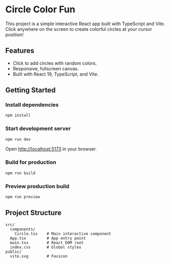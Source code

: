 # Circle Color Fun 

This project is a simple interactive React app built with TypeScript and Vite. Click anywhere on the screen to create colorful circles at your cursor position!

## Features

- Click to add circles with random colors.
- Responsive, fullscreen canvas.
- Built with React 19, TypeScript, and Vite.

## Getting Started

### Install dependencies

```sh
npm install
```

### Start development server

```sh
npm run dev
```

Open [http://localhost:5173](http://localhost:5173) in your browser.

### Build for production

```sh
npm run build
```

### Preview production build

```sh
npm run preview
```


## Project Structure

```
src/
  components/
    Circle.tsx    # Main interactive component
  App.tsx         # App entry point
  main.tsx        # React DOM root
  index.css       # Global styles
public/
  vite.svg        # Favicon
